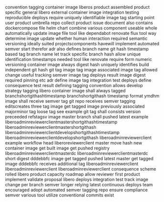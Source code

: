 convention tagging container image liberos product assembled product specific general libero external container image integration testing reproducible deploys require uniquely identifiable image tag starting point user product umbrella repo collect product issue document also contains dockercompose file helm chart combine various component useable whole automatically update image file tool like dependabot renovate flux tool way determine image update whether human interaction required semantic versioning ideally suited projectscomponents havewill implement automated semver start therefor adr also defines branch name git hash timestamp based tag branch name let track specific branch hash allow unique identification timestamps needed tool like renovate require form numeric versioning container image always digest hash uniquely identifies build independent git hash git tag image tag image associated image tag allowed change useful tracking semver image tag deploys result image digest required pinning etc adr define image tag integration test deploys define consequence test result defining tagging convention allows develop strategy tagging libero container image shall always tagged branchshortgithashtimestamp branchshortgithash timestamp format ymdhm image shall receive semver tag git repo receives semver tagging editscreates three tag image get tagged image previously associated majorminor tag loose tag see example git tag shall consists version preceeded refstagsv image master branch shall pushed latest example liberoadminreviewerclientmastershortgithashtimestamp liberoadminreviewerclientmastershortgithash liberoadminreviewerclientdevelopshortgithashtimestamp liberoadminreviewerclientdevelopshortgithash liberoadminreviewerclient example workflow head liberoreviewerclient master move hash new container image get built image get pushed registry liberoadminreviewerclientmasterdc liberoadminreviewerclientmasterdc short digest dddebbfc image get tagged pushed latest master get tagged image dddebbfc receives additional tag liberoadminreviewerclient liberoadminreviewerclient liberoadminreviewerclient consequence scheme rolled libero product capacity roadmap allow reviewer first product implement validate proposal libero deploys integration test track image change per branch semver longer relying latest continuous deploys team encouraged adopt automated semver tagging repo ensure compliance semver various tool utilize conventional commits exist